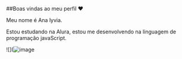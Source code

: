 ##Boas vindas ao meu perfil ❤️

Meu nome é Ana lyvia.

Estou estudando na Alura, estou me desenvolvendo na linguagem de programação javaScript.




![](![image](https://github.com/user-attachments/assets/20401a27-573b-4030-8203-8b5546c5cf3e)
